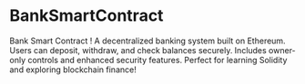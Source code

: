 # BankSmartContract
Bank Smart Contract ! A decentralized banking system built on Ethereum. Users can deposit, withdraw, and check balances securely. Includes owner-only controls and enhanced security features. Perfect for learning Solidity and exploring blockchain finance!

